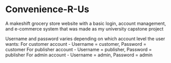 # Convenience-R-Us
A makeshift grocery store website with a basic login, account management, and e-commerce system that was made as my university capstone project


Username and password varies depending on which account level the user wants:
For customer account - Username = customer, Password = customer
For publisher account - Username = publisher, Password = publisher
For admin account - Username = admin, Password = admin
